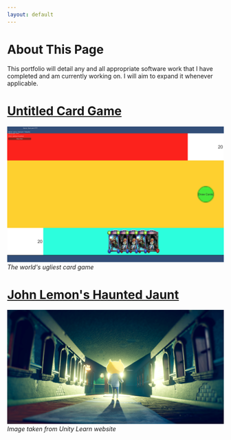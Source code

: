 ```yaml
---
layout: default
---
```


# About This Page

This portfolio will detail any and all appropriate software work that I have completed and am currently working on. I will aim to expand it whenever applicable.

# [Untitled Card Game](./untitledcardgame)

<img src="\images\UCG.png">
<em>The world's ugliest card game</em>

# [John Lemon's Haunted Jaunt](./johnlemonshauntedjaunt)

<img src="\images\JLHJ.png">
<em>Image taken from Unity Learn website</em>
